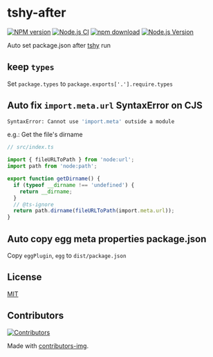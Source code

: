 # tshy-after

[![NPM version][npm-image]][npm-url]
[![Node.js CI](https://github.com/node-modules/tshy-after/actions/workflows/nodejs.yml/badge.svg)](https://github.com/node-modules/tshy-after/actions/workflows/nodejs.yml)
[![npm download][download-image]][download-url]
[![Node.js Version](https://img.shields.io/node/v/tshy-after.svg?style=flat)](https://nodejs.org/en/download/)

[npm-image]: https://img.shields.io/npm/v/tshy-after.svg?style=flat-square
[npm-url]: https://npmjs.org/package/tshy-after
[download-image]: https://img.shields.io/npm/dm/tshy-after.svg?style=flat-square
[download-url]: https://npmjs.org/package/tshy-after

Auto set package.json after [tshy](https://github.com/isaacs/tshy) run

## keep `types`

Set `package.types` to `package.exports['.'].require.types`

## Auto fix `import.meta.url` SyntaxError on CJS

```bash
SyntaxError: Cannot use 'import.meta' outside a module
```

e.g.: Get the file's dirname

```ts
// src/index.ts

import { fileURLToPath } from 'node:url';
import path from 'node:path';

export function getDirname() {
  if (typeof __dirname !== 'undefined') {
    return __dirname;
  }
  // @ts-ignore
  return path.dirname(fileURLToPath(import.meta.url));
}
```

## Auto copy egg meta properties package.json

Copy `eggPlugin`, `egg` to `dist/package.json`

## License

[MIT](LICENSE)

## Contributors

[![Contributors](https://contrib.rocks/image?repo=node-modules/tshy-after)](https://github.com/node-modules/tshy-after/graphs/contributors)

Made with [contributors-img](https://contrib.rocks).
